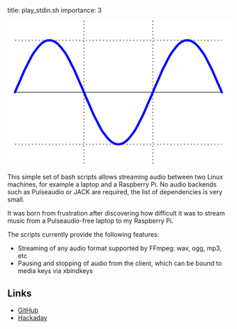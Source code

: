 title: play_stdin.sh
importance: 3

![alt text](/static/images/projects/play_stdin.sh.png)

This simple set of bash scripts allows streaming audio between two Linux machines, for example a laptop and a Raspberry Pi. No audio backends such as Pulseaudio or JACK are required, the list of dependencies is very small.

It was born from frustration after discovering how difficult it was to stream music from a Pulseaudio-free laptop to my Raspberry Pi.

The scripts currently provide the following features:

* Streaming of any audio format supported by FFmpeg: wav, ogg, mp3, etc
* Pausing and stopping of audio from the client, which can be bound to media keys via xbindkeys

## Links
* [GitHub](https://github.com/connor-brooks/play_stdin.sh)
* [Hackaday](https://hackaday.com/2019/05/02/raspberry-pi-streams-music-using-only-the-default-linux-tools/)
